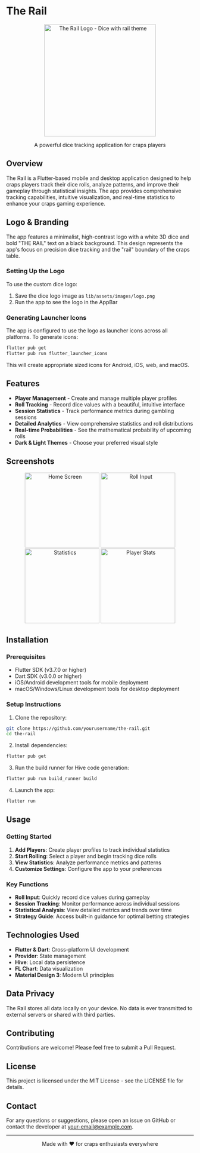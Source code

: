 # The Rail

<p align="center">
  <img src="assets/images/logo.png" alt="The Rail Logo - Dice with rail theme" width="300"/>
</p>

<p align="center">
  A powerful dice tracking application for craps players
</p>

## Overview

The Rail is a Flutter-based mobile and desktop application designed to help craps players track their dice rolls, analyze patterns, and improve their gameplay through statistical insights. The app provides comprehensive tracking capabilities, intuitive visualization, and real-time statistics to enhance your craps gaming experience.

## Logo & Branding

The app features a minimalist, high-contrast logo with a white 3D dice and bold "THE RAIL" text on a black background. This design represents the app's focus on precision dice tracking and the "rail" boundary of the craps table.

### Setting Up the Logo

To use the custom dice logo:

1. Save the dice logo image as `lib/assets/images/logo.png`
2. Run the app to see the logo in the AppBar

### Generating Launcher Icons

The app is configured to use the logo as launcher icons across all platforms. To generate icons:

```bash
flutter pub get
flutter pub run flutter_launcher_icons
```

This will create appropriate sized icons for Android, iOS, web, and macOS.

## Features

- **Player Management** - Create and manage multiple player profiles
- **Roll Tracking** - Record dice values with a beautiful, intuitive interface
- **Session Statistics** - Track performance metrics during gambling sessions
- **Detailed Analytics** - View comprehensive statistics and roll distributions
- **Real-time Probabilities** - See the mathematical probability of upcoming rolls
- **Dark & Light Themes** - Choose your preferred visual style

## Screenshots

<p align="center">
  <img src="assets/screenshots/home_screen.png" alt="Home Screen" width="200"/>
  <img src="assets/screenshots/roll_input.png" alt="Roll Input" width="200"/>
  <img src="assets/screenshots/statistics.png" alt="Statistics" width="200"/>
  <img src="assets/screenshots/player_stats.png" alt="Player Stats" width="200"/>
</p>

## Installation

### Prerequisites
- Flutter SDK (v3.7.0 or higher)
- Dart SDK (v3.0.0 or higher)
- iOS/Android development tools for mobile deployment
- macOS/Windows/Linux development tools for desktop deployment

### Setup Instructions

1. Clone the repository:
```bash
git clone https://github.com/yourusername/the-rail.git
cd the-rail
```

2. Install dependencies:
```bash
flutter pub get
```

3. Run the build runner for Hive code generation:
```bash
flutter pub run build_runner build
```

4. Launch the app:
```bash
flutter run
```

## Usage

### Getting Started

1. **Add Players**: Create player profiles to track individual statistics
2. **Start Rolling**: Select a player and begin tracking dice rolls
3. **View Statistics**: Analyze performance metrics and patterns
4. **Customize Settings**: Configure the app to your preferences

### Key Functions

- **Roll Input**: Quickly record dice values during gameplay
- **Session Tracking**: Monitor performance across individual sessions
- **Statistical Analysis**: View detailed metrics and trends over time
- **Strategy Guide**: Access built-in guidance for optimal betting strategies

## Technologies Used

- **Flutter & Dart**: Cross-platform UI development
- **Provider**: State management
- **Hive**: Local data persistence
- **FL Chart**: Data visualization
- **Material Design 3**: Modern UI principles

## Data Privacy

The Rail stores all data locally on your device. No data is ever transmitted to external servers or shared with third parties.

## Contributing

Contributions are welcome! Please feel free to submit a Pull Request.

## License

This project is licensed under the MIT License - see the LICENSE file for details.

## Contact

For any questions or suggestions, please open an issue on GitHub or contact the developer at [your-email@example.com](mailto:your-email@example.com).

---

<p align="center">
  Made with ❤️ for craps enthusiasts everywhere
</p> 
